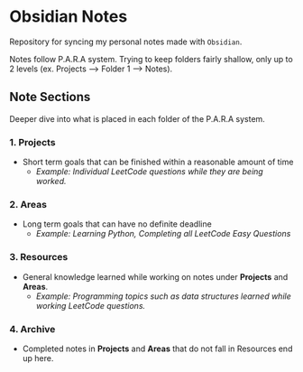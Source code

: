 # Obsidian Notes
Repository for syncing my personal notes made with `Obsidian`.

Notes follow P.A.R.A system. Trying to keep folders fairly shallow, only up to 2 levels (ex. Projects --> Folder 1 --> Notes).

## Note Sections
Deeper dive into what is placed in each folder of the P.A.R.A system.

### 1. Projects
- Short term goals that can be finished within a reasonable amount of time
	- *Example: Individual LeetCode questions while they are being worked.*

### 2. Areas
- Long term goals that can have no definite deadline
	- *Example: Learning Python, Completing all LeetCode Easy Questions*

### 3. Resources
- General knowledge learned while working on notes under **Projects** and **Areas**.
	- *Example: Programming topics such as data structures learned while working LeetCode questions.*

### 4. Archive
- Completed notes in **Projects** and **Areas** that do not fall in Resources end up here.